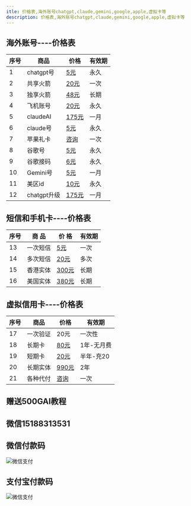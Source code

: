 ```yaml
---
itle: 价格表,海外账号chatgpt,claude,gemini,google,apple,虚拟卡等
description: 价格表,海外账号chatgpt,claude,gemini,google,apple,虚拟卡等
---
```


## 海外账号----价格表

| 序号 | 商品 | 价格 | 有效期 |
| --- | --- | --- | --- |
| 1 | chatgpt号 | [5元](https://item.taobao.com/item.htm?ft=t&id=907741389243) | 永久  |
| 2 | 共享火箭 | [20元](https://item.taobao.com/item.htm?ft=t&id=907741389243) | 一次 |
| 3 | 独享火箭 | [48元](https://item.taobao.com/item.htm?ft=t&id=907741389243) | 长期 |
| 4 | 飞机账号 | [20元](https://item.taobao.com/item.htm?ft=t&id=907741389243) | 永久  |
| 5 | claudeAI | [175元](https://item.taobao.com/item.htm?ft=t&id=907741389243) | 一月  |
| 6 | claude号 | [5元](https://item.taobao.com/item.htm?ft=t&id=907741389243) | 永久  |
| 7 | 苹果礼卡 | [咨询](https://item.taobao.com/item.htm?ft=t&id=907741389243)  | 一次 |
| 8 | 谷歌号 | [5元](https://item.taobao.com/item.htm?ft=t&id=907741389243) | 永久  |
| 9 | 谷歌接码 | [6元](https://item.taobao.com/item.htm?ft=t&id=907741389243) | 永久  |
| 10 | Gemini号 | [5元](https://item.taobao.com/item.htm?ft=t&id=907741389243) | 一月  |
| 11 | 美区id | [10元](https://item.taobao.com/item.htm?ft=t&id=907741389243) | 永久  |
| 12 | chatgpt升级 | [175元](https://item.taobao.com/item.htm?ft=t&id=907741389243) | 一月  |

## 短信和手机卡----价格表
| 序号 | 商 品 | 价 格 | 有效期 |
| --- | --- | --- | --- |
| 13 | 一次短信 | [5元](https://item.taobao.com/item.htm?ft=t&id=907741389243)  | 一次 |
| 14 | 多次短信 | [20元](https://item.taobao.com/item.htm?ft=t&id=907741389243)  | 多次 |
| 15 | 香港实体 | [300元](https://item.taobao.com/item.htm?ft=t&id=907741389243)  | 长期 |
| 16 | 美国实体 | [380元](https://item.taobao.com/item.htm?ft=t&id=907741389243)  | 长期 |

## 虚拟信用卡----价格表
| 序号 | 商品 | 价格 | 有效期 |
| --- | --- | --- | --- |
| 17 | 一次验证 | 20元 | 一次性 |
| 18 | 长期卡 | [80元](https://item.taobao.com/item.htm?ft=t&id=907741389243) | 1年-无月费  |
| 19 | 短期卡 | [20元](https://item.taobao.com/item.htm?ft=t&id=907741389243) | 半年-充20  |
| 20 | 长期实体 | [990元](https://item.taobao.com/item.htm?ft=t&id=907741389243) | 2年  |
| 21 | 各种代付 | [咨询](https://item.taobao.com/item.htm?ft=t&id=907741389243) | 一次 |

## 赠送500GAI教程
## 微信15188313531
## 微信付款码
![微信支付](https://jiage.jnk.ink/img/weixin.jpg)
## 支付宝付款码
![微信支付](https://jiage.jnk.ink/img/zhifubao.jpg)